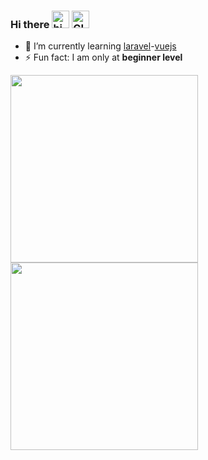 ### Hi there <img src="https://user-images.githubusercontent.com/1303154/88677602-1635ba80-d120-11ea-84d8-d263ba5fc3c0.gif" width="28px" alt="hi"> <img src="http://rubentd.com/img/banana.gif" width="28px" alt="GIF" />

- 🌱 I’m currently learning [laravel](https://laravel.com/)-[vuejs](https://vuejs.org/)
- ⚡ Fun fact: I am only at __beginner level__


<img src="https://cr-skills-chart-widget.azurewebsites.net/api/api?username=mkjdy&width=1368" height="300px"/>

<img src="https://cr-ss-service.azurewebsites.net/api/ScreenShot?widget=summary&username=mkjdy&show-avatar=true&style=--border-radius:10px&width=1368" height="300px"/>

<!--![Alt Text](http://rubentd.com/img/banana.gif)-->

<!--
**mkjdy/mkjdy** is a ✨ _special_ ✨ repository because its `README.md` (this file) appears on your GitHub profile.

Here are some ideas to get you started:

- 🔭 I’m currently working on ...
- 🌱 I’m currently learning ...
- 👯 I’m looking to collaborate on ...
- 🤔 I’m looking for help with ...
- 💬 Ask me about ...
- 📫 How to reach me: ...
- 😄 Pronouns: ...
- ⚡ Fun fact: ...
-->
